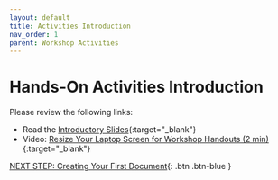 ```yaml
---
layout: default
title: Activities Introduction
nav_order: 1
parent: Workshop Activities
---
```

# Hands-On Activities Introduction

Please review the following links:

- Read the [Introductory Slides](https://docs.google.com/presentation/d/1Hc-Sjf2s2Yo5yrR2B_ZyFFqPDOXmIz1dpDLQRnxXd00/edit?usp=sharing){:target="_blank"}
- Video: [Resize Your Laptop Screen for Workshop Handouts (2 min)](https://www.youtube.com/watch?v=Igk5hZUfzN0){:target="_blank"}

[NEXT STEP: Creating Your First Document](act-1.html){: .btn .btn-blue }

